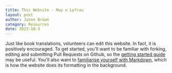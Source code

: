 ```yaml
---
title: This Website - Mwy o Lyfrau
layout: post
author: Jason Brown
category: Resources
date: 2023-10-3
---
```


Just like book translations, volunteers can edit this website. In fact, it is positively encouraged. To get started, you'll want to be familiar with forking, editing and submitting Pull Requests on Github, so the [getting started guide](getting_started.md) may be useful. You'll also want to [familiarise yourself with Markdown](https://docs.github.com/en/get-started/writing-on-github/getting-started-with-writing-and-formatting-on-github/quickstart-for-writing-on-github), which is how the website does its formatting in the background.

